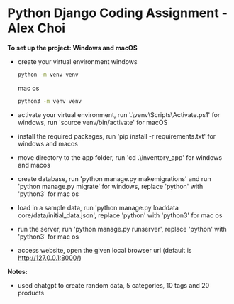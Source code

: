 # Python Django Coding Assignment - Alex Choi

**To set up the project: Windows and macOS**

- create your virtual environment
    windows
    ```bash
    python -m venv venv
    ``` 
    mac os
    ```bash
    python3 -m venv venv
    ``` 

- activate your virtual environment, run '.\venv\Scripts\Activate.ps1' for windows, run 'source venv/bin/activate' for macOS

- install the required packages, run 'pip install -r requirements.txt' for windows and macos

- move directory to the app folder, run 'cd .\inventory_app\' for windows and macos

- create database, run 'python manage.py makemigrations' and run 'python manage.py migrate' for windows, replace 'python' with 'python3' for mac os

- load in a sample data, run 'python manage.py loaddata core/data/initial_data.json', replace 'python' with 'python3' for mac os

- run the server, run 'python manage.py runserver', replace 'python' with 'python3' for mac os

- access website, open the given local browser url (default is http://127.0.0.1:8000/) 



**Notes:**
- used chatgpt to create random data, 5 categories, 10 tags and 20 products

